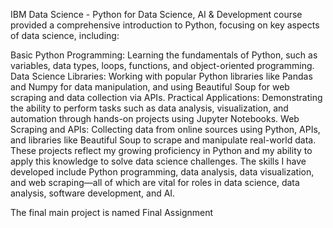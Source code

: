 IBM Data Science - Python for Data Science, AI & Development course provided a comprehensive introduction to Python, focusing on key aspects of data science, including:

Basic Python Programming: Learning the fundamentals of Python, such as variables, data types, loops, functions, and object-oriented programming.
Data Science Libraries: Working with popular Python libraries like Pandas and Numpy for data manipulation, and using Beautiful Soup for web scraping and data collection via APIs.
Practical Applications: Demonstrating the ability to perform tasks such as data analysis, visualization, and automation through hands-on projects using Jupyter Notebooks.
Web Scraping and APIs: Collecting data from online sources using Python, APIs, and libraries like Beautiful Soup to scrape and manipulate real-world data.
These projects reflect my growing proficiency in Python and my ability to apply this knowledge to solve data science challenges. The skills I have developed include Python programming, data analysis, data visualization, and web scraping—all of which are vital for roles in data science, data analysis, software development, and AI.

The final main project is named Final Assignment
